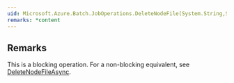 ```yaml
---  
uid: Microsoft.Azure.Batch.JobOperations.DeleteNodeFile(System.String,System.String,System.String,System.Nullable{System.Boolean},System.Collections.Generic.IEnumerable{Microsoft.Azure.Batch.BatchClientBehavior})  
remarks: *content  
---  
```

  
## Remarks  
 This is a blocking operation.  For a non-blocking equivalent, see [DeleteNodeFileAsync](assetId:///M:Microsoft.Azure.Batch.JobOperations.DeleteNodeFileAsync(System.String,System.String,System.String,System.Nullable{System.Boolean},System.Collections.Generic.IEnumerable{Microsoft.Azure.Batch.BatchClientBehavior},System.Threading.CancellationToken)?qualifyHint=False&autoUpgrade=True).
